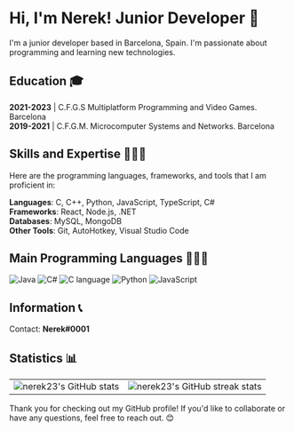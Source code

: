 # Hi, I'm Nerek! Junior Developer 👋

I'm a junior developer based in Barcelona, Spain. I'm passionate about programming and learning new technologies.

## Education 🎓

**2021-2023** | C.F.G.S Multiplatform Programming and Video Games. Barcelona
<br>
**2019-2021** | C.F.G.M. Microcomputer Systems and Networks. Barcelona

## Skills and Expertise 👨🏻‍💻

Here are the programming languages, frameworks, and tools that I am proficient in:
 
 **Languages**: C, C++, Python, JavaScript, TypeScript, C#
 <br>
 **Frameworks**: React, Node.js, .NET
 <br>
 **Databases**: MySQL, MongoDB
 <br>
 **Other Tools**: Git, AutoHotkey, Visual Studio Code

## Main Programming Languages 👨🏻‍💻
![Java](https://img.shields.io/badge/java-%23ED8B00.svg?style=for-the-badge&logo=java&logoColor=white)
![C#](https://img.shields.io/badge/c%23-%23239120.svg?&style=for-the-badge&logo=c-sharp&logoColor=white)
![C language](https://img.shields.io/badge/c%20-%2300599C.svg?&style=for-the-badge&logo=c&logoColor=white)
![Python](https://img.shields.io/badge/python-%233776AB.svg?&style=for-the-badge&logo=python&logoColor=white)
![JavaScript](https://img.shields.io/badge/javascript-%23323330.svg?&style=for-the-badge&logo=javascript&logoColor=%23F7DF1E)

## Information 📞
  Contact: **Nerek#0001**


## Statistics 📊

<table style="border-collapse: collapse;">
  <tr>
        <td align="right" style="border: none;">
      <img src="https://github-readme-stats.vercel.app/api?username=nerek23&show_icons=true&theme=dark&hide_border=true&count_private=true&include_all_commits=true" alt="nerek23's GitHub stats">
    </td>
    <td align="left" style="border: none;">
      <img src="https://github-readme-streak-stats.herokuapp.com/?user=nerek23&theme=dark&hide_border=true" alt="nerek23's GitHub streak stats">
    </td>

  </tr>
</table>

Thank you for checking out my GitHub profile! If you'd like to collaborate or have any questions, feel free to reach out. 😊
